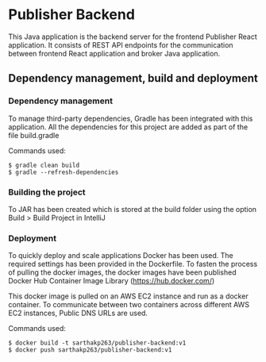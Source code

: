 # Publisher Backend

This Java application is the backend server for the frontend Publisher React application. It consists of REST API endpoints for the communication between frontend React application and broker Java application.

## Dependency management, build and deployment

### Dependency management
To manage third-party dependencies, Gradle has been integrated with this application. All the dependencies for this project are added as part of the file build.gradle

Commands used:
```
$ gradle clean build
$ gradle --refresh-dependencies
```

### Building the project
To JAR has been created which is stored at the build folder using the option Build > Build Project in IntelliJ

### Deployment
To quickly deploy and scale applications Docker has been used. The required settings has been provided in the Dockerfile. To fasten the process of pulling the docker images, the docker images have been published Docker Hub Container Image Library (https://hub.docker.com/)

This docker image is pulled on an AWS EC2 instance and run as a docker container. To communicate between two containers across different AWS EC2 instances, Public DNS URLs are used.

Commands used:
```
$ docker build -t sarthakp263/publisher-backend:v1
$ docker push sarthakp263/publisher-backend:v1
```


